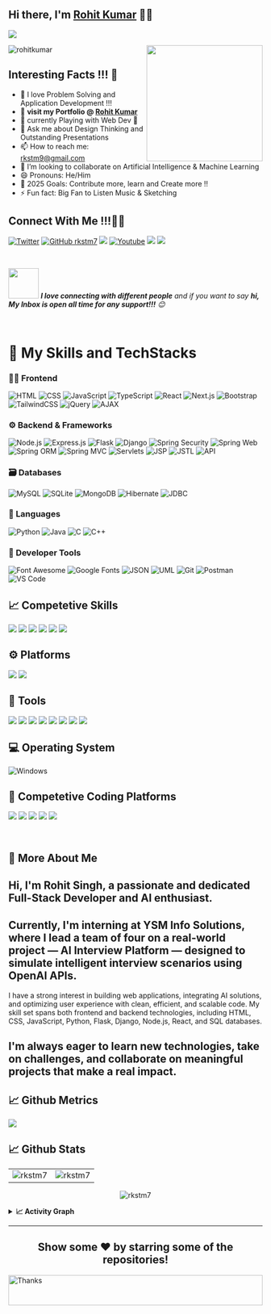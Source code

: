 ## Hi there, I'm [Rohit Kumar](https://portfolio-rohit-sigma.vercel.app/) 👋👋

![](https://readme-typing-svg.herokuapp.com?font=Montserrat&color=0f403d&lines=I'm+an+Engineering+Student;I'm+a+Software+Developer;I'm+a+Design+Thinker;I+create+outstanding+presentations;I'm+interested+to+develop+new+things)

<img align='right' src="https://media.giphy.com/media/M9gbBd9nbDrOTu1Mqx/giphy.gif" width="230">

<p align="left">
  <img src="https://visitor-badge.laobi.icu/badge?page_id=rkstm7.rkstm7&label=Visitors&color=blue&style=plastic" alt="rohitkumar" />
</p>



## Interesting Facts !!! 🤔

- 🔭 I love Problem Solving and Application Development !!!
- 🚀 **visit my Portfolio @ [Rohit Kumar](https://portfolio-rohit-sigma.vercel.app/)**
- 🌱 currently Playing with Web Dev 🤣
- 💬 Ask me about Design Thinking and Outstanding Presentations 
- 📫 How to reach me: [rkstm9@gmail.com](mailto:rkstm9@gmail.com)
- 🤔 I’m looking to collaborate on Artificial Intelligence & Machine Learning
- 😄 Pronouns: He/Him
- 🥅 2025 Goals: Contribute more, learn and Create more !!
- ⚡ Fun fact: Big Fan to Listen Music & Sketching




## Connect With Me !!!👨‍💻

[![Twitter](https://img.shields.io/twitter/follow/raajputrksingh?label=Follow&style=social)](https://x.com/raajputrksingh)
[![GitHub rkstm7](https://img.shields.io/github/followers/rkstm7?label=follow&style=social)](https://github.com/rkstm7)
[![](https://img.shields.io/badge/LinkedIn-0077B5?style=social&logo=linkedin&label=Connect)](https://www.linkedin.com/in/rkstm7/)
[![Youtube](https://img.shields.io/youtube/channel/subscribers/UCnrxm7cZo9ntEQbNckKrdTg?style=social&label=Subscribe)](https://www.youtube.com/@rkstm7)
[![](https://img.shields.io/badge/Instagram-E4405F?style=social&label=follow&logo=instagram)](https://www.instagram.com/_rohitsingh7)
[![](https://img.shields.io/badge/-Hackerrank-2EC866?style=social&label=visit&logo=HackerRank)](https://www.hackerrank.com/profile/rkstm9)

<br>

<img src="https://media.giphy.com/media/LnQjpWaON8nhr21vNW/giphy.gif" width="60"> <em><b>I love connecting with different people</b> and if you want to say <b>hi, My Inbox is open all time for any support!!!</b> 😊</em>

<br>



# 🚀 My Skills and TechStacks

### 🧑‍💻 Frontend
![HTML](https://img.shields.io/badge/HTML5-E34F26?style=for-the-badge&logo=html5&logoColor=white)
![CSS](https://img.shields.io/badge/CSS3-1572B6?style=for-the-badge&logo=css3&logoColor=white)
![JavaScript](https://img.shields.io/badge/JavaScript-F7DF1E?style=for-the-badge&logo=javascript&logoColor=black)
![TypeScript](https://img.shields.io/badge/TypeScript-3178C6?style=for-the-badge&logo=typescript&logoColor=white)
![React](https://img.shields.io/badge/React-61DAFB?style=for-the-badge&logo=react&logoColor=black)
![Next.js](https://img.shields.io/badge/Next.js-000000?style=for-the-badge&logo=nextdotjs&logoColor=white)
![Bootstrap](https://img.shields.io/badge/Bootstrap-7952B3?style=for-the-badge&logo=bootstrap&logoColor=white)
![TailwindCSS](https://img.shields.io/badge/TailwindCSS-06B6D4?style=for-the-badge&logo=tailwindcss&logoColor=white)
![jQuery](https://img.shields.io/badge/jQuery-0769AD?style=for-the-badge&logo=jquery&logoColor=white)
![AJAX](https://img.shields.io/badge/AJAX-6DB33F?style=for-the-badge&logo=ajax&logoColor=black)



### ⚙️ Backend & Frameworks
![Node.js](https://img.shields.io/badge/Node.js-339933?style=for-the-badge&logo=nodedotjs&logoColor=white)
![Express.js](https://img.shields.io/badge/Express.js-000000?style=for-the-badge&logo=express&logoColor=white)
![Flask](https://img.shields.io/badge/Flask-000000?style=for-the-badge&logo=flask&logoColor=white)
![Django](https://img.shields.io/badge/Django-092E20?style=for-the-badge&logo=django&logoColor=white)
![Spring Security](https://img.shields.io/badge/Spring%20Security-6DB33F?style=for-the-badge&logo=spring&logoColor=white)
![Spring Web](https://img.shields.io/badge/Spring%20Web-6DB33F?style=for-the-badge&logo=spring&logoColor=white)
![Spring ORM](https://img.shields.io/badge/Spring%20ORM-6DB33F?style=for-the-badge&logo=spring&logoColor=white)
![Spring MVC](https://img.shields.io/badge/Spring%20MVC-6DB33F?style=for-the-badge&logo=spring&logoColor=white)
![Servlets](https://img.shields.io/badge/Servlets-6DB33F?style=for-the-badge&logoColor=white)
![JSP](https://img.shields.io/badge/JSP-c43e1f?style=for-the-badge&logo=jsp&logoColor=white)
![JSTL](https://img.shields.io/badge/JSTL-25A162?style=for-the-badge&logoColor=white)
![API](https://img.shields.io/badge/API-2D9BF0?style=for-the-badge&logo=api&logoColor=white)



### 🗃️ Databases
![MySQL](https://img.shields.io/badge/MySQL-4479A1?style=for-the-badge&logo=mysql&logoColor=white)
![SQLite](https://img.shields.io/badge/SQLite-003B57?style=for-the-badge&logo=sqlite&logoColor=white)
![MongoDB](https://img.shields.io/badge/MongoDB-47A248?style=for-the-badge&logo=mongodb&logoColor=white)
![Hibernate](https://img.shields.io/badge/Hibernate-59666C?style=for-the-badge&logo=hibernate&logoColor=white)
![JDBC](https://img.shields.io/badge/JDBC-25A162?style=for-the-badge&logoColor=white)



### 🧠 Languages
![Python](https://img.shields.io/badge/Python-3776AB?style=for-the-badge&logo=python&logoColor=white)
![Java](https://img.shields.io/badge/Java-007396?style=for-the-badge&logo=java&logoColor=white)
![C](https://img.shields.io/badge/C-222222?style=for-the-badge&logo=c&logoColor=A8B9CC)
![C++](https://img.shields.io/badge/C%2B%2B-00599C?style=for-the-badge&logo=c%2B%2B&logoColor=white)



### 🧰 Developer Tools
![Font Awesome](https://img.shields.io/badge/Font%20Awesome-339AF0?style=for-the-badge&logo=fontawesome&logoColor=white)
![Google Fonts](https://img.shields.io/badge/Google%20Fonts-4285F4?style=for-the-badge&logo=googlefonts&logoColor=white)
![JSON](https://img.shields.io/badge/JSON-000000?style=for-the-badge&logo=json&logoColor=white)
![UML](https://img.shields.io/badge/UML-cc7b25?style=for-the-badge&logo=uml&logoColor=white)
![Git](https://img.shields.io/badge/Git-F05032?style=for-the-badge&logo=git&logoColor=white)
![Postman](https://img.shields.io/badge/Postman-FF6C37?style=for-the-badge&logo=postman&logoColor=white)
![VS Code](https://img.shields.io/badge/VS%20Code-007ACC?style=for-the-badge&logo=visualstudiocode&logoColor=white)



## 📈 Competetive Skills

![](https://img.shields.io/static/v1?style=for-the-badge&message=Problem+solving&color=E34F26&logo=problem+solving&logoColor=FFFFFF&label=)
![](https://img.shields.io/static/v1?style=for-the-badge&message=Data+structures&color=F7DF1E&logo=problem+solving&logoColor=FFFFFF&label=)
![](https://img.shields.io/static/v1?style=for-the-badge&message=Algorithms&color=25A162&logo=problem+solving&logoColor=FFFFFF&label=)
![](https://img.shields.io/static/v1?style=for-the-badge&message=Team+Management&color=black&logoColor=FFFFFF&label=)
![](https://img.shields.io/static/v1?style=for-the-badge&message=Leadership&color=3178C6&logoColor=FFFFFF&label=)
![](https://img.shields.io/static/v1?style=for-the-badge&message=event+Management&color=DD0031&logoColor=FFFFFF&label=)



## ⚙️ Platforms

![](https://img.shields.io/static/v1?style=for-the-badge&message=Git&color=F05032&logo=Git&logoColor=FFFFFF&label=)
![](https://img.shields.io/static/v1?style=for-the-badge&message=GitHub&color=181717&logo=GitHub&logoColor=FFFFFF&label=)



## 🔧 Tools

![](https://img.shields.io/static/v1?style=for-the-badge&message=Microsoft+Word&color=2B579A&logo=Microsoft+Word&logoColor=FFFFFF&label=)
![](https://img.shields.io/static/v1?style=for-the-badge&message=Microsoft+Excel&color=217346&logo=Microsoft+Excel&logoColor=FFFFFF&label=)
![](https://img.shields.io/static/v1?style=for-the-badge&message=PowerPoint&color=B7472A&logo=Microsoft+PowerPoint&logoColor=FFFFFF&label=)
![](https://img.shields.io/static/v1?style=for-the-badge&message=Android+Studio&color=222222&logo=Android+Studio&logoColor=3DDC84&label=)
![](https://img.shields.io/static/v1?style=for-the-badge&message=Visual+Studio+Code&color=007ACC&logo=Visual+Studio+Code&logoColor=FFFFFF&label=)
![](https://img.shields.io/static/v1?style=for-the-badge&message=Arduino&color=00979D&logo=Arduino&logoColor=FFFFFF&label=)
![](https://img.shields.io/badge/ENERGIA-c43e1f?style=for-the-badge&logo=energia&logoColor=white)
![](https://img.shields.io/static/v1?style=for-the-badge&message=Eclipse+IDE&color=2C2255&logo=Eclipse+IDE&logoColor=FFFFFF&label=)



## 💻 Operating System

![Windows](https://img.shields.io/static/v1?style=for-the-badge&message=Windows&color=0078D6&logo=Windows&logoColor=FFFFFF&label=)



## 🥅 Competetive Coding Platforms 

![](https://img.shields.io/static/v1?style=for-the-badge&message=HackerRank&color=222222&logo=HackerRank&logoColor=00EA64&label=)
![](https://img.shields.io/static/v1?style=for-the-badge&message=HackerEarth&color=2C3454&logo=HackerEarth&logoColor=FFFFFF&label=)
![](https://img.shields.io/static/v1?style=for-the-badge&message=LeetCode&color=222222&logo=LeetCode&logoColor=FFA116&label=)
![](https://img.shields.io/static/v1?style=for-the-badge&message=Skill+Rack&color=324c8c&logo=skill+Rack&logoColor=FFFFFF&label=)
![](https://img.shields.io/static/v1?style=for-the-badge&message=Coding+Ninjas&color=DD6620&logo=Coding+Ninjas&logoColor=FFFFFF&label=)

<br />



## 🤔 More About Me 

## Hi, I'm **Rohit Singh**, a passionate and dedicated Full-Stack Developer and AI enthusiast.  
## Currently, I'm interning at **YSM Info Solutions**, where I lead a team of four on a real-world project — **AI Interview Platform** — designed to simulate intelligent interview scenarios using OpenAI APIs.

 I have a strong interest in building web applications, integrating AI solutions, and optimizing user experience with clean, efficient, and scalable code. My skill set spans both frontend and backend technologies, including HTML, CSS, JavaScript, Python, Flask, Django, Node.js, React, and SQL databases.

## I'm always eager to learn new technologies, take on challenges, and collaborate on meaningful projects that make a real impact.



## 📈 Github Metrics 

![](https://github.com/rkstm7)  



## 📈 Github Stats

<table>
  <tr>
    <td><img src="https://github-readme-stats.vercel.app/api?username=rkstm7&show_icons=true&theme=tokyonight&locale=en" alt="rkstm7" /></td>
    <td><img src="https://github-readme-stats.vercel.app/api/top-langs?username=rkstm7&show_icons=true&theme=radical&locale=en&layout=compact" alt="rkstm7" /></td>
  </tr>
</table>

<div align="center">
  <p><img align="center" src="https://github-readme-streak-stats.herokuapp.com/?user=rkstm7&theme=radical&" alt="rkstm7" /></p>
</div>

<details> 
  <summary><b> 📈 Activity Graph </b></summary>
  <br/>
  <img src="https://activity-graph.herokuapp.com/graph?username=rkstm7&theme=github" alt="rkstm7's github activity graph"/>
</details>


---------------------------------------------------------------------------------------------------------------

<div align="center">

## Show some ❤️ by starring some of the repositories!

</div>

<img align='center'  height="60" alt="Thanks" width="100%" src="/assets/Thanks.svg"/> 


[website1]: https://rkstm7.github.io/portfolio-rohit/
[hackerrank]: https://www.hackerrank.com/profile/rkstm9
[website]: https://github.com/rkstm7
[twitter]: https://x.com/raajputrksingh
[youtube]: https://www.youtube.com/@rkstm7
[instagram]: https://www.instagram.com/_rohitsingh7?igsh=eGR5N3ZjYzI2a3Vq&utm_source=qr
[linkedin]: https://www.linkedin.com/in/rkstm7/
[JavaOptimisedplaylist]: https://www.youtube.com/@rkstm7/playlists

